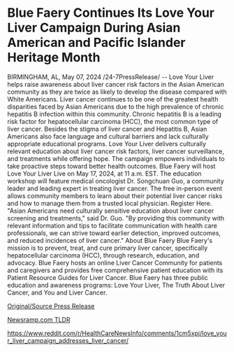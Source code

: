 # Blue Faery Continues Its Love Your Liver Campaign During Asian American and Pacific Islander Heritage Month

BIRMINGHAM, AL, May 07, 2024 /24-7PressRelease/ -- Love Your Liver helps raise awareness about liver cancer risk factors in the Asian American community as they are twice as likely to develop the disease compared with White Americans. Liver cancer continues to be one of the greatest health disparities faced by Asian Americans due to the high prevalence of chronic hepatitis B infection within this community. Chronic hepatitis B is a leading risk factor for hepatocellular carcinoma (HCC), the most common type of liver cancer.   Besides the stigma of liver cancer and Hepatitis B, Asian Americans also face language and cultural barriers and lack culturally appropriate educational programs. Love Your Liver delivers culturally relevant education about liver cancer risk factors, liver cancer surveillance, and treatments while offering hope. The campaign empowers individuals to take proactive steps toward better health outcomes.  Blue Faery will host Love Your Liver Live on May 17, 2024, at 11 a.m. EST. The education workshop will feature medical oncologist Dr. Songchuan Guo, a community leader and leading expert in treating liver cancer. The free in-person event allows community members to learn about their potential liver cancer risks and how to manage them from a trusted local physician. Register Here.   "Asian Americans need culturally sensitive education about liver cancer screening and treatments," said Dr. Guo. "By providing this community with relevant information and tips to facilitate communication with health care professionals, we can strive toward earlier detection, improved outcomes, and reduced incidences of liver cancer."  About Blue Faery Blue Faery's mission is to prevent, treat, and cure primary liver cancer, specifically hepatocellular carcinoma (HCC), through research, education, and advocacy. Blue Faery hosts an online Liver Cancer Community for patients and caregivers and provides free comprehensive patient education with its Patient Resource Guides for Liver Cancer. Blue Faery has three public education and awareness programs: Love Your Liver, The Truth About Liver Cancer, and You and Liver Cancer. 

[Original/Source Press Release](https://www.24-7pressrelease.com/press-release/510617/blue-faery-continues-its-love-your-liver-campaign-during-asian-american-and-pacific-islander-heritage-month)
                    

[Newsramp.com TLDR](None) 

https://www.reddit.com/r/HealthCareNewsInfo/comments/1cm5xpj/love_your_liver_campaign_addresses_liver_cancer/